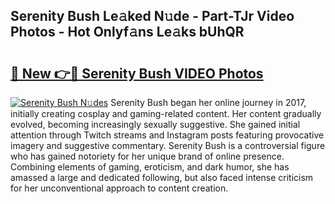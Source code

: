 ## Serenity Bush Le𝚊ked N𝚞de - Part-TJr Video Photos - Hot Onlyf𝚊ns Le𝚊ks bUhQR

# <h2><a href="http://ac29655.deff.icu/?id=Serenity+Bush">🔗 New 👉🔴 Serenity Bush VIDEO Photos</a></h2>

[![Serenity Bush N𝚞des](https://i.imgur.com/rIISA9y.gif)](http://ac29655.deff.icu/?id=Serenity+Bush)
Serenity Bush began her online journey in 2017, initially creating cosplay and gaming-related content. Her content gradually evolved, becoming increasingly sexually suggestive. She gained initial attention through Twitch streams and Instagram posts featuring provocative imagery and suggestive commentary. Serenity Bush is a controversial figure who has gained notoriety for her unique brand of online presence. Combining elements of gaming, eroticism, and dark humor, she has amassed a large and dedicated following, but also faced intense criticism for her unconventional approach to content creation.

